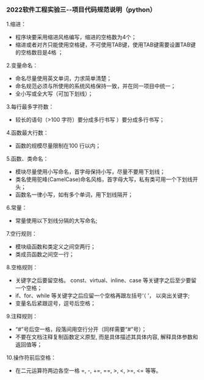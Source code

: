 ### 2022软件工程实验三--项目代码规范说明（python）<br>
1.缩进：<br>	
- 程序块要采用缩进风格编写，缩进的空格数为4个；<br>
- 缩进或者对齐只能使用空格键，不可使用TAB键，使用TAB键需要设置TAB键的空格数目是4格 ；<br>

2.变量命名：<br>

- 命名尽量使用英文单词，力求简单清楚；<br>
- 命名规范必须与所使用的系统风格保持一致，并在同一项目中统一；<br>
- 全小写或全大写（可加下划线）；<br>

3.每行最多字符数：<br>

- 较长的语句（>100 字符）要分成多行书写 ）要分成多行书写；<br>

4.函数最大行数：<br>

- 函数的规模尽量限制在100 行以内；<br>

5.函数、类命名：<br>

- 模块尽量使用小写命名，首字母保持小写，尽量不要用下划线；<br>
- 类名使用驼峰(CamelCase)命名风格，首字母大写，私有类可用一个下划线开头；<br>
- 函数名一律小写，如有多个单词，用下划线隔开；<br>

6.常量：<br>

- 常量使用以下划线分隔的大写命名;<br>

7.空行规则：<br>

- 模块级函数和类定义之间空两行；<br>
- 类成员函数之间空一行；<br>

8.空格规则：<br>

- 关键字之后要留空格。 const、virtual、inline、case 等关键字之后至少要留一个空格；<br>
- if、for、while 等关键字之后应留一个空格再跟左括号‘（ ’， 以突出关键字;<br>
- 变量名后紧跟逗号，逗号后空格；<br>

9.注释规则：<br>

- “#”号后空一格，段落间用空行分开（同样需要“#”号）；<br>
- 不要在文档注释复制函数定义原型, 而是具体描述其具体内容, 解释具体参数和返回值等；<br>

10.操作符前后空格：<br>

- 在二元运算符两边各空一格 =, -, +=, ==, >, <, >=, <= 等等。<br>
